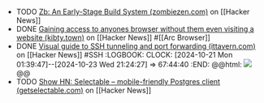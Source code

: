 - TODO [Zb: An Early-Stage Build System (zombiezen.com)](https://news.ycombinator.com/item?id=41595310) on [[Hacker News]]
- DONE [Gaining access to anyones browser without them even visiting a website (kibty.town)](https://news.ycombinator.com/item?id=41597250) on [[Hacker News]] #[[Arc Browser]]
- DONE [Visual guide to SSH tunneling and port forwarding (ittavern.com)](https://news.ycombinator.com/item?id=41596818) on [[Hacker News]] #SSH
  :LOGBOOK:
  CLOCK: [2024-10-21 Mon 01:39:47]--[2024-10-23 Wed 21:24:27] =>  67:44:40
  :END:
  @@html: <img src="https://ittavern.com/images/blog/ssh-jh-1.png" class="article-cover" />@@
- TODO [Show HN: Selectable – mobile-friendly Postgres client (getselectable.com)](https://news.ycombinator.com/item?id=41585017) on [[Hacker News]]